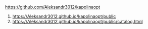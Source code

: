 <https://github.com/Aleksandr3012/kapolinaopt>
1. <https://Aleksandr3012.github.io/kapolinaopt/public>
1. <https://Aleksandr3012.github.io/kapolinaopt/public/catalog.html>